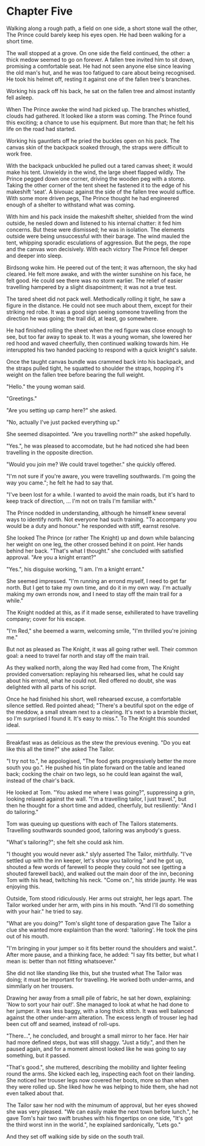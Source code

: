 # Chapter Five

Walking along a rough path, a field on one side, a short stone wall the other, The Prince could barely keep his eyes open. He had been walking for a short time. 

The wall stopped at a grove. On one side the field continued, the other: a thick medow seemed to go on forever. A fallen tree invited him to sit down, promising a comfortable seat. He had not seen anyone else since leaving the old man's hut, and he was too fatigued to care about being recognised. He took his helmet off, resting it against one of the fallen tree's branches.

Working his pack off his back, he sat on the fallen tree and almost instantly fell asleep.

When The Prince awoke the wind had picked up. The branches whistled, clouds had gathered. It looked like a storm was coming. The Prince found this exciting; a chance to use his equipment. But more than that; he felt his life on the road had started.

Working his gauntlets off he pried the buckles open on his pack. The canvas skin of the backpack soaked through, the straps were difficult to work free. 

With the backpack unbuckled he pulled out a tared canvas sheet; it would make his tent. Unwieldy in the wind, the large sheet flapped wildly. The Prince pegged down one corner, driving the wooden peg with a stomp. Taking the other corner of the tent sheet he fastened it to the edge of his makeshift 'seat'. A bivouac against the side of the fallen tree would suffice. With some more driven pegs, The Prince thought he had engineered enough of a shelter to withstand what was coming.

With him and his pack inside the makeshift shelter, shielded from the wind outside, he nesled down and listened to his internal chatter: it fed him concerns. But these were dismissed; he was in isolation. The elements outside were being unsuccessful with their barage. The wind mauled the tent, whipping sporadic esculations of aggression. But the pegs, the rope and the canvas won decisively. With each victory The Prince fell deeper and deeper into sleep.

Birdsong woke him. He peered out of the tent; it was afternoon, the sky had cleared. He felt more awake, and with the winter sunshine on his face, he felt good. He could see there was no storm earlier. The relief of easier travelling hampered by a slight disapointment; it was not a true test.

The tared sheet did not pack well. Methodically rolling it tight, he saw a figure in the distance. He could not see much about them, except for their striking red robe. It was a good sign seeing someone travelling from the direction he was going; the trail did, at least, go somewhere.

He had finished rolling the sheet when the red figure was close enough to see, but too far away to speak to. It was a young woman, she lowered her red hood and waved cheerfully, then continued walking towards him. He interuppted his two handed packing to respond with a quick knight's salute.

Once the taught canvas bundle was crammed back into his backpack, and the straps pulled tight, he squatted to shoulder the straps, hopping it's weight on the fallen tree before bearing the full weight.

"Hello." the young woman said.

"Greetings." 

"Are you setting up camp here?" she asked.

"No, actually I've just packed everything up."

She seemed disapointed. "Are you travelling north?" she asked hopefully.

"Yes.", he was pleased to accomodate, but he had noticed she had been travelling in the opposite direction.

"Would you join me? We could travel together." she quickly offered.
  
"I'm not sure if you're aware, you were travelling southwards. I'm going the way you came."; he felt he had to say that.

"I've been lost for a while. I wanted to avoid the main roads, but it's hard to keep track of direction, ... I'm not on trails I'm familiar with."

The Prince nodded in understanding, although he himself knew several ways to identify north. Not everyone had such training. "To accompany you would be a duty and honour." he responded with stiff, earnst resolve.

She looked The Prince (or rather The Knight) up and down while balancing her weight on one leg, the other crossed behind it on point. Her hands behind her back. "That's what I thought." she concluded with satisfied approval. "Are you a knight errant?"

"Yes.", his disguise working, "I am. I'm a knight errant."

She seemed impressed. "I'm running an errond myself, I need to get far north. But I get to take my own time, and do it in my own way. I'm actually making my own erronds now, and I need to stay off the main trail for a while."

The Knight nodded at this, as if it made sense, exhillerated to have travelling company; cover for his escape.

"I'm Red," she beemed a warm, welcoming smile, "I'm thrilled you're joining me."

But not as pleased as The Knight, it was all going rather well. Their common goal: a need to travel far north and stay off the main trail. 

As they walked north, along the way Red had come from, The Knight provided conversation: replaying his rehearsed lies, what he could say about his errond, what he could not. Red offered no doubt, she was delighted with all parts of his script.

Once he had finished his short, well rehearsed excuse, a comfortable silence settled. Red pointed ahead; "There's a beutiful spot on the edge of the meddow, a small stream next to a clearing. It's next to a bramble thicket, so I'm surprised I found it. It's easy to miss.". To The Knight this sounded ideal.

- - -

Breakfast was as delicious as the stew the previous evening. "Do you eat like this all the time?" she asked The Tailor.

"I try not to.", he appologised, "The food gets progressively better the more south you go.". He pushed his tin plate forward on the table and leaned back; cocking the chair on two legs, so he could lean against the wall, instead of the chair's back.

He looked at Tom. "You asked me where I was going?", suppressing a grin, looking relaxed against the wall. "I'm a travelling tailor, I just travel.", but then he thought for a short time and added, cheerfuly, but resiliently: "And I do tailoring."

Tom was queuing up questions with each of The Tailors statements. Travelling southwards sounded good, tailoring was anybody's guess.

"What's tailoring?"; she felt she could ask him.

"I thought you would never ask." slyly asserted The Tailor, mirthfully. "I've settled up with the inn keeper, let's show you tailoring." and he got up, shouted a few words of farewell to people they could not see (getting a shouted farewell back), and walked out the main door of the inn, beconing Tom with his head, twitching his neck. "Come on.", his stride jaunty. He was enjoying this.

Outside, Tom stood ridiculously. Her arms out straight, her legs apart. The Tailor worked under her arm, with pins in his mouth. "And I'll do something with your hair." he tried to say.

"What are you doing?" Tom's slight tone of desparation gave The Tailor a clue she wanted more explaintion than the word: 'tailoring'. He took the pins out of his mouth.

"I'm bringing in your jumper so it fits better round the shoulders and waist.". After more pause, and a thinking face, he added: "I say fits better, but what I mean is: better than not fitting whatsoever."

She did not like standing like this, but she trusted what The Tailor was doing; it must be important for travelling. He worked both under-arms, and simmilarly on her trousers. 

Drawing her away from a small pile of fabric, he sat her down, explaining: 'Now to sort your hair out!'. She managed to look at what he had done to her jumper. It was less baggy, with a long thick stitch. It was well balanced against the other under-arm alteration. The excess length of trouser leg had been cut off and seamed, instead of roll-ups.

"There...", he concluded, and brought a small mirror to her face. Her hair had more defined steps, but was still shaggy. "Just a tidy.", and then he paused again, and for a moment almost looked like he was going to say something, but it passed.

"That's good.", she muttered, describing the mobility and lighter feeling round the arms. She kicked each leg, inspecting each foot on their landing. She noticed her trouser legs now covered her boots, more so than when they were rolled up. She liked how he was helping to hide them, she had not even talked about that. 

The Tailor saw her nod with the minumum of approval, but her eyes showed she was very pleased. "We can easily make the next town before lunch.", he gave Tom's hair two swift brushes with his fingertips on one side, "It's got the third worst inn in the world.", he explained sardonically, "Lets go."

And they set off walking side by side on the south trail.

